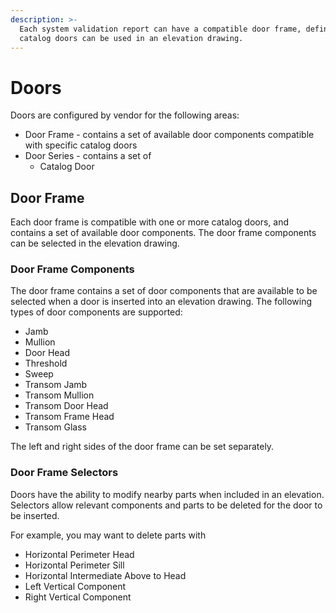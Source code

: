```yaml
---
description: >-
  Each system validation report can have a compatible door frame, defining which
  catalog doors can be used in an elevation drawing.
---
```


# Doors

Doors are configured by vendor for the following areas:

* Door Frame - contains a set of available door components  compatible with specific catalog doors
* Door Series - contains a set of 
  * Catalog Door

## Door Frame

Each door frame is compatible with one or more catalog doors, and contains a set of available door components. The door frame components can be selected in the elevation drawing. 

### Door Frame Components

The door frame contains a set of door components that are available to be selected when a door is inserted into an elevation drawing. The following types of door components are supported:

* Jamb
* Mullion
* Door Head
* Threshold
* Sweep
* Transom Jamb
* Transom Mullion
* Transom Door Head
* Transom Frame Head
* Transom Glass

The left and right sides of the door frame can be set separately.

### Door Frame Selectors

Doors have the ability to modify nearby parts when included in an elevation. Selectors allow relevant components and parts to be deleted for the door to be inserted.

For example, you may want to delete parts with 

* Horizontal Perimeter Head
* Horizontal Perimeter Sill
* Horizontal Intermediate Above to Head
* Left Vertical Component
* Right Vertical Component

### 

